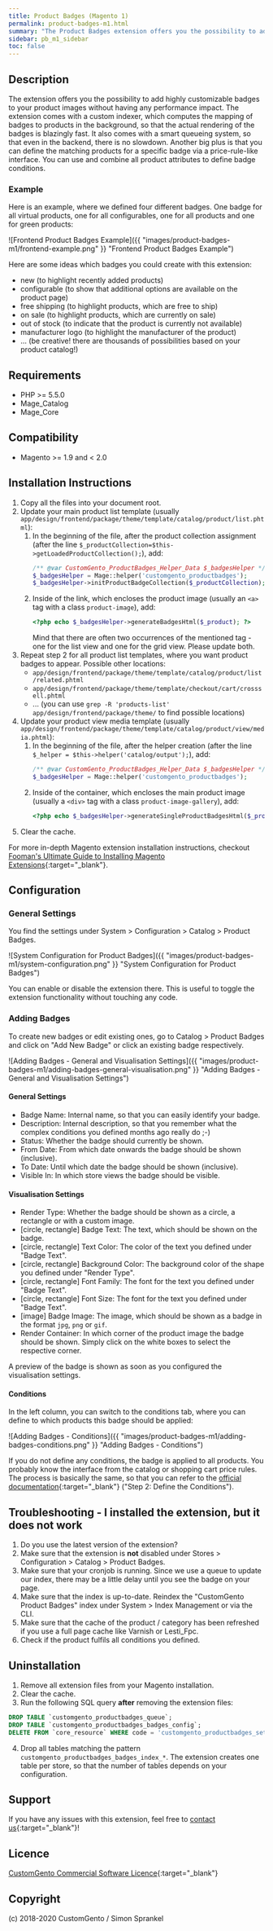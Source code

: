 ```yaml
---
title: Product Badges (Magento 1)
permalink: product-badges-m1.html
summary: "The Product Badges extension offers you the possibility to add highly customizable badges to your product images without having any performance impact. You can freely define where a badge should be shown via price-rule-like conditions."
sidebar: pb_m1_sidebar
toc: false
---
```


## Description
The extension offers you the possibility to add highly customizable badges to your product images without having any performance impact. The extension comes with a custom indexer, which computes the mapping of badges to products in the background, so that the actual rendering of the badges is blazingly fast. It also comes with a smart queueing system, so that even in the backend, there is no slowdown.
Another big plus is that you can define the matching products for a specific badge via a price-rule-like interface. You can use and combine all product attributes to define badge conditions.

### Example
Here is an example, where we defined four different badges. One badge for all virtual products, one for all configurables, one for all products and one for green products:

![Frontend Product Badges Example]({{ "images/product-badges-m1/frontend-example.png" }} "Frontend Product Badges Example")

Here are some ideas which badges you could create with this extension:

- new (to highlight recently added products)
- configurable (to show that additional options are available on the product page)
- free shipping (to highlight products, which are free to ship)
- on sale (to highlight products, which are currently on sale)
- out of stock (to indicate that the product is currently not available)
- manufacturer logo (to highlight the manufacturer of the product)
- ... (be creative! there are thousands of possibilities based on your product catalog!)

## Requirements
- PHP >= 5.5.0
- Mage_Catalog
- Mage_Core

## Compatibility
- Magento >= 1.9 and < 2.0

## Installation Instructions
1. Copy all the files into your document root.
2. Update your main product list template (usually `app/design/frontend/package/theme/template/catalog/product/list.phtml`):
    1. In the beginning of the file, after the product collection assignment (after the line `$_productCollection=$this->getLoadedProductCollection();`), add:
        ```php
        /** @var CustomGento_ProductBadges_Helper_Data $_badgesHelper */
        $_badgesHelper = Mage::helper('customgento_productbadges');
        $_badgesHelper->initProductBadgeCollection($_productCollection);
        ```
    2. Inside of the link, which encloses the product image (usually an `<a>` tag with a class `product-image`), add:
        ```php
        <?php echo $_badgesHelper->generateBadgesHtml($_product); ?>
        ```
        Mind that there are often two occurrences of the mentioned tag - one for the list view and one for the grid view. Please update both.
3. Repeat step 2 for all product list templates, where you want product badges to appear. Possible other locations:
    - `app/design/frontend/package/theme/template/catalog/product/list/related.phtml`
    - `app/design/frontend/package/theme/template/checkout/cart/crosssell.phtml`
    - ... (you can use `grep -R 'products-list' app/design/frontend/package/theme/` to find possible locations)
4. Update your product view media template (usually `app/design/frontend/package/theme/template/catalog/product/view/media.phtml`):
    1. In the beginning of the file, after the helper creation (after the line `$_helper = $this->helper('catalog/output');`), add:
        ```php
        /** @var CustomGento_ProductBadges_Helper_Data $_badgesHelper */
        $_badgesHelper = Mage::helper('customgento_productbadges');
        ```
    2. Inside of the container, which encloses the main product image (usually a `<div>` tag with a class `product-image-gallery`), add:
        ```php
        <?php echo $_badgesHelper->generateSingleProductBadgesHtml($_product); ?>
        ```
5. Clear the cache.

For more in-depth Magento extension installation instructions, checkout [Fooman's Ultimate Guide to Installing Magento Extensions](https://store.fooman.co.nz/media/custom/upload/TheUltimateGuidetoInstallingMagentoExtensions.pdf){:target="_blank"}.

## Configuration

### General Settings
You find the settings under System > Configuration > Catalog > Product Badges.

![System Configuration for Product Badges]({{ "images/product-badges-m1/system-configuration.png" }} "System Configuration for Product Badges")

You can enable or disable the extension there. This is useful to toggle the extension functionality without touching any code.

### Adding Badges
To create new badges or edit existing ones, go to Catalog > Product Badges and click on "Add New Badge" or click an existing badge respectively.

![Adding Badges - General and Visualisation Settings]({{ "images/product-badges-m1/adding-badges-general-visualisation.png" }} "Adding Badges - General and Visualisation Settings")

#### General Settings

- Badge Name: Internal name, so that you can easily identify your badge.
- Description: Internal description, so that you remember what the complex conditions you defined months ago really do ;-)
- Status: Whether the badge should currently be shown.
- From Date: From which date onwards the badge should be shown (inclusive).
- To Date: Until which date the badge should be shown (inclusive).
- Visible In: In which store views the badge should be visible.

#### Visualisation Settings

- Render Type: Whether the badge should be shown as a circle, a rectangle or with a custom image.
- \[circle, rectangle\] Badge Text: The text, which should be shown on the badge.
- \[circle, rectangle\] Text Color: The color of the text you defined under "Badge Text".
- \[circle, rectangle\] Background Color: The background color of the shape you defined under "Render Type".
- \[circle, rectangle\] Font Family: The font for the text you defined under "Badge Text".
- \[circle, rectangle\] Font Size: The font for the text you defined under "Badge Text".
- \[image\] Badge Image: The image, which should be shown as a badge in the format `jpg`, `png` or `gif`.
- Render Container: In which corner of the product image the badge should be shown. Simply click on the white boxes to select the respective corner.

A preview of the badge is shown as soon as you configured the visualisation settings.

#### Conditions

In the left column, you can switch to the conditions tab, where you can define to which products this badge should be applied:

![Adding Badges - Conditions]({{ "images/product-badges-m1/adding-badges-conditions.png" }} "Adding Badges - Conditions")

If you do not define any conditions, the badge is applied to all products. You probably know the interface from the catalog or shopping cart price rules. The process is basically the same, so that you can refer to the [official documentation](https://docs.magento.com/m1/ce/user_guide/marketing/price-rules-catalog.html){:target="_blank"} ("Step 2: Define the Conditions").

## Troubleshooting - I installed the extension, but it does not work
1. Do you use the latest version of the extension?
2. Make sure that the extension is **not**  disabled under Stores > Configuration > Catalog > Product Badges.
3. Make sure that your cronjob is running. Since we use a queue to update our index, there may be a little delay until you see the badge on your page.
4. Make sure that the index is up-to-date. Reindex the "CustomGento Product Badges" index under System > Index Management or via the CLI.
5. Make sure that the cache of the product / category has been refreshed if you use a full page cache like Varnish or Lesti_Fpc.
6. Check if the product fulfils all conditions you defined.

## Uninstallation
1. Remove all extension files from your Magento installation.
2. Clear the cache.
3. Run the following SQL query **after** removing the extension files:
```sql
DROP TABLE `customgento_productbadges_queue`;
DROP TABLE `customgento_productbadges_badges_config`;
DELETE FROM `core_resource` WHERE code = 'customgento_productbadges_setup';
```
4. Drop all tables matching the pattern `customgento_productbadges_badges_index_*`. The extension creates one table per store, so that the number of tables depends on your configuration.

## Support
If you have any issues with this extension, feel free to [contact us](https://www.customgento.com){:target="_blank"}!

## Licence
[CustomGento Commercial Software Licence](https://www.customgento.com/license){:target="_blank"}

## Copyright
(c) 2018-2020 CustomGento / Simon Sprankel
